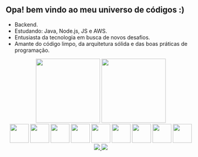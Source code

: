 ## Opa! bem vindo ao meu universo de códigos :)

- Backend.
- Estudando: Java, Node.js, JS e AWS.
- Entusiasta da tecnologia em busca de novos desafios.
- Amante do código limpo, da arquitetura sólida e das boas práticas de programação.

<div align="center">
<img height="170em" src="https://github-readme-stats.vercel.app/api?username=saviokane&show_icons=true&theme=radical&locale=pt-br&border_color=A020F0&title_color=A020F0"/>
<img height="170em" src="https://github-readme-stats.vercel.app/api/top-langs/?username=saviokane&layout=donut&show_icons=true&theme=radical&locale=pt-br&border_color=A020F0&size_weight=0.5&count_weight=0.5&title_color=A020F0"/>
            
</div>
<div align = "center" style="display:inline_block" style="padding-right:20px" >
<img width="50px" height="50px" src="https://cdn.jsdelivr.net/gh/devicons/devicon/icons/github/github-original.svg"/>
<img width="50px" height="50px" src="https://cdn.jsdelivr.net/gh/devicons/devicon/icons/html5/html5-original.svg"/> 
<img width="50px" height="50px" src="https://cdn.jsdelivr.net/gh/devicons/devicon/icons/css3/css3-original.svg"/>
<img width="50px" height="50px" src="https://cdn.jsdelivr.net/gh/devicons/devicon/icons/java/java-original.svg"/>
<img width="50px" height="50px" src="https://cdn.jsdelivr.net/gh/devicons/devicon/icons/php/php-original.svg"/>
<img width="50px" height="50px" src="https://cdn.jsdelivr.net/gh/devicons/devicon/icons/typescript/typescript-original.svg"/>
<img width="50px" height="50px" src="https://cdn.jsdelivr.net/gh/devicons/devicon/icons/nodejs/nodejs-original.svg"/>
<img width="50px" height="50px" src="https://cdn.jsdelivr.net/gh/devicons/devicon/icons/mongodb/mongodb-original.svg"/>
<img width="50px" height="50px" src="https://cdn.jsdelivr.net/gh/devicons/devicon/icons/mysql/mysql-original.svg"/>
<div/>


<div>
  <a href = "https://www.instagram.com/savio.kane/"><img src="https://img.shields.io/badge/Instagram-E4405F?style=for-the-badge&logo=instagram&logoColor=white"/>
  <a href="https://www.linkedin.com/in/savio-kane/" target="_blank"><img src="https://img.shields.io/badge/-LinkedIn-%230077B5?style=for-the-badge&logo=linkedin&logoColor=white" target="_blank"></a> 

</div>

